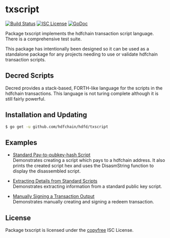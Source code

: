 txscript
========

[![Build Status](http://img.shields.io/travis/hdfchain/hdfd.svg)](https://travis-ci.org/hdfchain/hdfd)
[![ISC License](http://img.shields.io/badge/license-ISC-blue.svg)](http://copyfree.org)
[![GoDoc](https://img.shields.io/badge/godoc-reference-blue.svg)](http://godoc.org/github.com/hdfchain/hdfd/txscript)

Package txscript implements the hdfchain transaction script language.  There is
a comprehensive test suite.

This package has intentionally been designed so it can be used as a standalone
package for any projects needing to use or validate hdfchain transaction scripts.

## Decred Scripts

Decred provides a stack-based, FORTH-like language for the scripts in
the hdfchain transactions.  This language is not turing complete
although it is still fairly powerful.

## Installation and Updating

```bash
$ go get -u github.com/hdfchain/hdfd/txscript
```

## Examples

* [Standard Pay-to-pubkey-hash Script](http://godoc.org/github.com/hdfchain/hdfd/txscript#example-PayToAddrScript)  
  Demonstrates creating a script which pays to a hdfchain address.  It also
  prints the created script hex and uses the DisasmString function to display
  the disassembled script.

* [Extracting Details from Standard Scripts](http://godoc.org/github.com/hdfchain/hdfd/txscript#example-ExtractPkScriptAddrs)  
  Demonstrates extracting information from a standard public key script.

* [Manually Signing a Transaction Output](http://godoc.org/github.com/hdfchain/hdfd/txscript#example-SignTxOutput)  
  Demonstrates manually creating and signing a redeem transaction.

## License

Package txscript is licensed under the [copyfree](http://copyfree.org) ISC
License.
